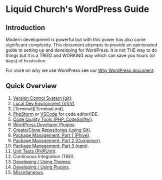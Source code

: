 # Liquid Church's WordPress Guide

## Introduction
Modern development is powerful but with this power has also come significant complexity. This document attempts to provide an opinionated guide to setting up and developing for WordPress. It is not THE way to do things but it is a TRIED and WORKING way which can save you hours (or days) of frustration.

For more on why we use WordPress see our [Why WordPress document](WhyWordPress.md).

## Quick Overview
1. [Version Control System (git)](Git.md).
1. [Local Dev Environment (VVV)](VVV.md).
1. [Terminal][Terminal.md].
1. [PhpStorm](PhpStorm.md) or [VSCode](VisualStudioCode.md) for code editor/IDE.
1. [Code Quality Tools (PHP_CodeSniffer)](CodeQuality.md).
1. [WordPress Developer Plugins](WPDevPlugins.md).
1. [Create/Clone Repositories (using Git)](Git.md).
1. [Package Management: Part 1 (Phive)](PackageManagement.md).
1. [Package Management: Part 2 (Composer)](PackageManagement.md).
1. [Package Management: Part 3 (npm)](PackageManagement.md).
1. [Unit Tests (PHPUnit)](Testing.md).
1. Continuous Integration (TBD).
1. [Developing / Using Themes](WPThemes.md).
1. [Developing / Using Plugins](WPPlugins.md).
1. [Miscellaneous](Miscellaneous.md).